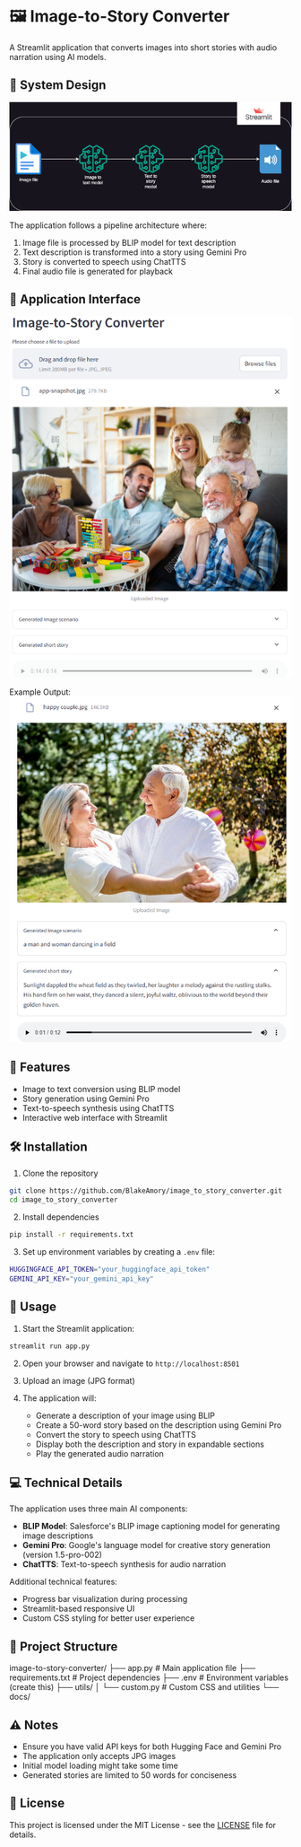 # 🖼️ Image-to-Story Converter

A Streamlit application that converts images into short stories with audio narration using AI models.

## 🔄 System Design

![System Design](img/system-design.png)

The application follows a pipeline architecture where:
1. Image file is processed by BLIP model for text description
2. Text description is transformed into a story using Gemini Pro
3. Story is converted to speech using ChatTTS
4. Final audio file is generated for playback

## 📱 Application Interface

![Streamlit UI](img-audio/app_ui_streamlit.png)

Example Output:
![Example Output](img-audio/output_img.png)

## 🌟 Features

- Image to text conversion using BLIP model
- Story generation using Gemini Pro
- Text-to-speech synthesis using ChatTTS
- Interactive web interface with Streamlit

## 🛠️ Installation

1. Clone the repository

```bash
git clone https://github.com/BlakeAmory/image_to_story_converter.git
cd image_to_story_converter
```

2. Install dependencies

```bash
pip install -r requirements.txt
```

3. Set up environment variables by creating a `.env` file:

```bash
HUGGINGFACE_API_TOKEN="your_huggingface_api_token"
GEMINI_API_KEY="your_gemini_api_key"
```

## 🚀 Usage

1. Start the Streamlit application:

```bash
streamlit run app.py
```

2. Open your browser and navigate to `http://localhost:8501`

3. Upload an image (JPG format)

4. The application will:
   - Generate a description of your image using BLIP
   - Create a 50-word story based on the description using Gemini Pro
   - Convert the story to speech using ChatTTS
   - Display both the description and story in expandable sections
   - Play the generated audio narration

## 💻 Technical Details

The application uses three main AI components:

- **BLIP Model**: Salesforce's BLIP image captioning model for generating image descriptions
- **Gemini Pro**: Google's language model for creative story generation (version 1.5-pro-002)
- **ChatTTS**: Text-to-speech synthesis for audio narration

Additional technical features:
- Progress bar visualization during processing
- Streamlit-based responsive UI
- Custom CSS styling for better user experience

## 📁 Project Structure

image-to-story-converter/
├── app.py # Main application file
├── requirements.txt # Project dependencies
├── .env # Environment variables (create this)
├── utils/
│ └── custom.py # Custom CSS and utilities
└── docs/

## ⚠️ Notes

- Ensure you have valid API keys for both Hugging Face and Gemini Pro
- The application only accepts JPG images
- Initial model loading might take some time
- Generated stories are limited to 50 words for conciseness

## 📄 License

This project is licensed under the MIT License - see the [LICENSE](LICENSE) file for details.